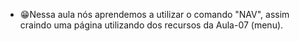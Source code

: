 - 😁Nessa aula nós aprendemos a utilizar o comando "NAV", assim craindo uma página utilizando dos recursos da Aula-07 (menu).